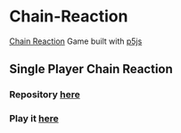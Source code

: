 # Chain-Reaction

[Chain Reaction](https://play.google.com/store/apps/details?id=com.BuddyMattEnt.ChainReaction&hl=en) Game built with [p5js](https://p5js.org)

## Single Player Chain Reaction

### Repository [here](https://github.com/inf3cti0n95/chain-reaction/tree/master/single-player)
### Play it [here](https://inf3cti0n95.github.io/chain-reaction/single-player/) 
